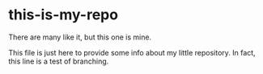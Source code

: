 # this-is-my-repo
There are many like it, but this one is mine.

This file is just here to provide some info about my little repository. In fact, this line is a test of branching.
